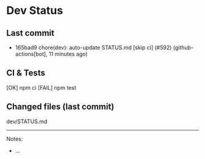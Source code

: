 # Dev Status

## Last commit
- 165bad9 chore(dev): auto-update STATUS.md [skip ci] (#592) (github-actions[bot], 11 minutes ago)
## CI & Tests
[OK] npm ci
[FAIL] npm test

## Changed files (last commit)
dev/STATUS.md

---
Notes:
- ...
